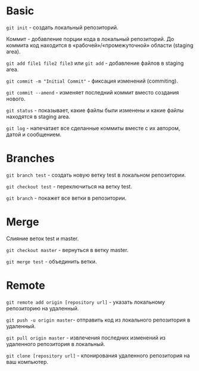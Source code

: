 ﻿# Basic

`git init` - создать локальный репозиторий.

Коммит - добавление порции кода в локальный репозиторий. До коммита код находится в «рабочей»/«промежуточной» области (staging area).

`git add file1 file2 file3` или `git add` - добавление файлов в staging area.

`git commit -m "Initial Commit"` - фиксация изменений (commiting).

`git commit --amend` - изменяет последний коммит вместо создания нового.

`git status` - показывает, какие файлы были изменены и какие файлы находятся в staging area.

`git log` - напечатает все сделанные коммиты вместе с их автором, датой и сообщением.

# Branches

`git branch test` - создать новую ветку test в локальном репозитории.

`git checkout test` - переключиться на ветку test.

`git branch` - покажет все ветки в репозитории.

# Merge

Cлияние веток test и master.

`git checkout master` - вернуться в ветку master.

`git merge test` - объединить ветки.

# Remote

`git remote add origin [repository url]` - указать локальному репозиторию на удаленный.

`git push -u origin master`- отправить код из локального репозитория в удаленный.

`git pull origin master` - извлечения последних изменений из удаленного репозитория в локальный.

`git clone [repository url]` - клонирования удаленного репозитория на ваш компьютер.

